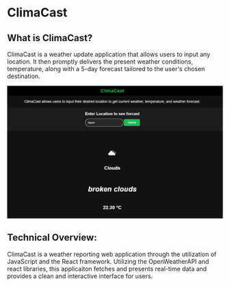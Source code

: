 # ClimaCast

<h2>What is ClimaCast? </h2>
<p>
ClimaCast is a weather update application that allows users to input any location. It then promptly delivers the present weather conditions, temperature, along with a 5-day forecast tailored to the user's chosen destination.

![](static/interface.png)

<h2>Technical Overview:</h2>
<p>
ClimaCast is a weather reporting web application through the utilization of JavaScript and the React framework. Utilizing the OpenWeatherAPI and react libraries, this applicaiton fetches and presents real-time data and provides a clean and interactive interface for users.
</p>


